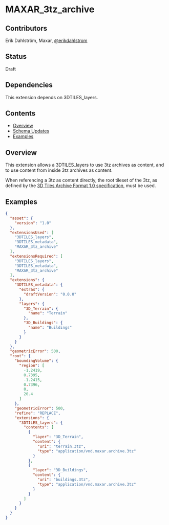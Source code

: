 # MAXAR_3tz_archive 

## Contributors

Erik Dahlström, Maxar, [@erikdahlstrom](https://twitter.com/erikdahlstrom)

## Status

Draft

## Dependencies

This extension depends on 3DTILES_layers.

## Contents

  - [Overview](#overview)
  - [Schema Updates](#schema-updates)
  - [Examples](#examples)

## Overview

This extension allows a 3DTILES_layers to use 3tz archives as content, and to use content from inside 3tz archives as content.

When referencing a 3tz as content directly, the root tileset of the 3tz, as defined by the [3D Tiles Archive Format 1.0 specification](https://github.com/CesiumGS/3d-tiles/issues/422), must be used.

## Examples

```json
{
  "asset": {
    "version": "1.0"
  },
  "extensionsUsed": [
    "3DTILES_layers",
    "3DTILES_metadata",
    "MAXAR_3tz_archive"
  ],
  "extensionsRequired": [
    "3DTILES_layers",
    "3DTILES_metadata",
    "MAXAR_3tz_archive"
  ],
  "extensions": {
    "3DTILES_metadata": {
      "extras": {
        "draftVersion": "0.0.0"
      },
      "layers": {
        "3D_Terrain": {
          "name": "Terrain"
        },
        "3D_Buildings": {
          "name": "Buildings"
        }
      }
    }
  },
  "geometricError": 500,
  "root": {
    "boundingVolume": {
      "region": [
        -1.2419,
        0.7395,
        -1.2415,
        0.7396,
        0,
        20.4
      ]
    },
    "geometricError": 500,
    "refine": "REPLACE",
    "extensions": {
      "3DTILES_layers": {
        "contents": [
          {
            "layer": "3D_Terrain",
            "content": {
              "uri": "terrain.3tz",
              "type": "application/vnd.maxar.archive.3tz"
            }
          },
          {
            "layer": "3D_Buildings",
            "content": {
              "uri": "buildings.3tz",
              "type": "application/vnd.maxar.archive.3tz"
            }
          }
        ]
      }
    }
  }
}
```
